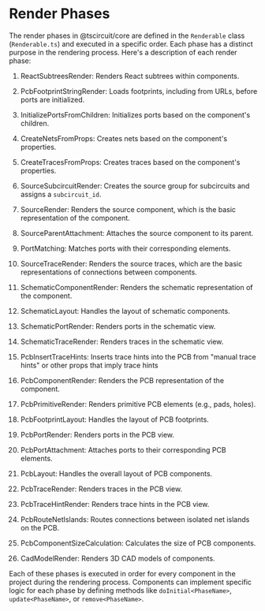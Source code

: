 # Render Phases

The render phases in @tscircuit/core are defined in the `Renderable` class (`Renderable.ts`) and executed in a specific order. Each phase has a distinct purpose in the rendering process. Here's a description of each render phase:

1. ReactSubtreesRender: Renders React subtrees within components.
2. PcbFootprintStringRender: Loads footprints, including from URLs, before ports are initialized.
3. InitializePortsFromChildren: Initializes ports based on the component's children.

4. CreateNetsFromProps: Creates nets based on the component's properties.

5. CreateTracesFromProps: Creates traces based on the component's properties.

6. SourceSubcircuitRender: Creates the source group for subcircuits and assigns a `subcircuit_id`.

7. SourceRender: Renders the source component, which is the basic representation of the component.

8. SourceParentAttachment: Attaches the source component to its parent.

8. PortMatching: Matches ports with their corresponding elements.

9. SourceTraceRender: Renders the source traces, which are the basic representations of connections between components.

10. SchematicComponentRender: Renders the schematic representation of the component.

11. SchematicLayout: Handles the layout of schematic components.

12. SchematicPortRender: Renders ports in the schematic view.

13. SchematicTraceRender: Renders traces in the schematic view.

14. PcbInsertTraceHints: Inserts trace hints into the PCB from "manual trace hints" or other props that imply trace hints

15. PcbComponentRender: Renders the PCB representation of the component.

16. PcbPrimitiveRender: Renders primitive PCB elements (e.g., pads, holes).

17. PcbFootprintLayout: Handles the layout of PCB footprints.

18. PcbPortRender: Renders ports in the PCB view.

19. PcbPortAttachment: Attaches ports to their corresponding PCB elements.

20. PcbLayout: Handles the overall layout of PCB components.

21. PcbTraceRender: Renders traces in the PCB view.

22. PcbTraceHintRender: Renders trace hints in the PCB view.

23. PcbRouteNetIslands: Routes connections between isolated net islands on the PCB.

24. PcbComponentSizeCalculation: Calculates the size of PCB components.

25. CadModelRender: Renders 3D CAD models of components.

Each of these phases is executed in order for every component in the project during the rendering process. Components can implement specific logic for each phase by defining methods like `doInitial<PhaseName>`, `update<PhaseName>`, or `remove<PhaseName>`.
